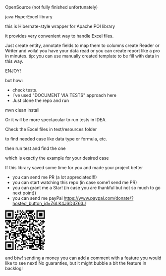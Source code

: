 OpenSource (not fully finished unfortunately)

java HyperExcel library

this is Hibernate-style wrapper for Apache POI library

it provides very convenient way to handle Excel files. 

Just create entity, 
annotate fields to map them to columns
create Reader or Writer 
and voila! 
you have your data read 
or you can create report like a pro in minutes. 
tip: you can use manually created template to be fill with data in this way. 

ENJOY!

but how:
* check tests. 
* I`ve used "DOCUMENT VIA TESTS" approach here
* Just clone the repo and run 

mvn clean install 

Or it will be more spectacular to run tests in IDEA. 

Check the Excel files in test/resources folder 

to find needed case like data type or formula, etc. 

then run test and find the one 

which is exactly the example for your desired case

If this library saved some time for you and made your project better

* you can send me PR (a lot appreciated!!!)
* you can start watching this repo (in case some1 send me PR)
* you can grant me a Star! (in case you are thankful but not so much to go next point))
* you can send me payPal
https://www.paypal.com/donate/?hosted_button_id=Z6LK4JSD3Z63J

<img src="https://github.com/dima-kiev/hyberexcel/blob/master/pp.png" title="paypal QR"/>

and btw! sending a money you can add a comment 
with a feature you would like to see next!
No guaranties, but it might bubble a bit the feature in backlog!


